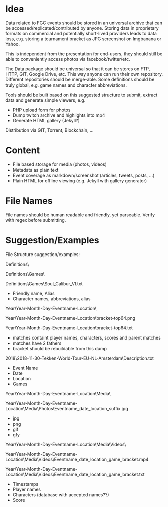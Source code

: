 # Idea

Data related to FGC events should be stored in an universal archive that can be accessed/replicated/contributed by anyone. Storing data in proprietary formats on commercial and potentially short-lived providers leads to data loss, e.g. storing a tournament bracket as JPG screenshot on Imgbanana or Yahoo.

This is independent from the presentation for end-users, they should still be able to conveniently access photos via facebook/twitter/etc.

The Data package should be universal so that it can be stores on FTP, HTTP, GIT, Google Drive, etc.
This way anyone can run their own repository. Different repositories should be merge-able. Some definitions should be truly global, e.g. game names and character abbreviations.

Tools should be built based on this suggested structure to submit, extract data and generate simple viewers, e.g.
- PHP upload form for photos
- Dump twitch archive and highlights into mp4
- Generate HTML gallery (Jekyll?)

Distribution via GIT, Torrent, Blockchain, ...

# Content

- File based storage for media (photos, videos)
- Metadata as plain text
- Event coverage as markdown/screenshot (articles, tweets, posts, ...)
- Plain HTML for offline viewing (e.g. Jekyll with gallery generator)

# File Names

File names should be human readable and friendly, yet parseable. Verify with regex before submitting.

# Suggestion/Examples

File Structure suggestion/examples:

Definitions\

Definitions\Games\

Definitions\Games\Soul_Calibur_VI.txt

- Friendly name, Alias
- Character names, abbreviations, alias

Year\Year-Month-Day-Eventname-Location\

Year\Year-Month-Day-Eventname-Location\bracket-top64.png

Year\Year-Month-Day-Eventname-Location\bracket-top64.txt

- matches containt player names, characters, scores and parent matches
- matches have 2 fathers
- bracket should be rebuildable from this dump

2018\2018-11-30-Tekken-World-Tour-EU-NL-Amsterdam\Description.txt
- Event Name
- Date
- Location
- Games

Year\Year-Month-Day-Eventname-Location\Media\

Year\Year-Month-Day-Eventname-Location\Media\Photos\Eventname_date_location_suffix.jpg
- jpg
- png
- gif
- gfy

Year\Year-Month-Day-Eventname-Location\Media\Videos\

Year\Year-Month-Day-Eventname-Location\Media\Videos\Eventname_date_location_game_bracket.mp4

Year\Year-Month-Day-Eventname-Location\Media\Videos\Eventname_date_location_game_bracket.txt
- Timestamps
- Player names
- Characters (database with accepted names??)
- Score
